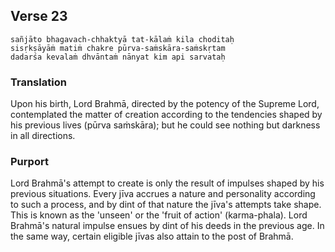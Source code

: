 ## Verse 23

    sañjāto bhagavach-chhaktyā tat-kālaṁ kila choditaḥ
    sisṛkṣāyāṁ matiṁ chakre pūrva-saṁskāra-saṁskṛtam
    dadarśa kevalaṁ dhvāntaṁ nānyat kim api sarvataḥ

### Translation

Upon his birth, Lord Brahmā, directed by the potency of the Supreme Lord, contemplated the matter of creation according to the tendencies shaped by his previous lives (pūrva saṁskāra); but he could see nothing but darkness in all directions.

### Purport

Lord Brahmā's attempt to create is only the result of impulses shaped by his previous situations. Every jīva accrues a nature and personality according to such a process, and by dint of that nature the jīva's attempts take shape. This is known as the 'unseen' or the 'fruit of action' (karma-phala). Lord Brahmā's natural impulse ensues by dint of his deeds in the previous age. In the same way, certain eligible jīvas also attain to the post of Brahmā.
